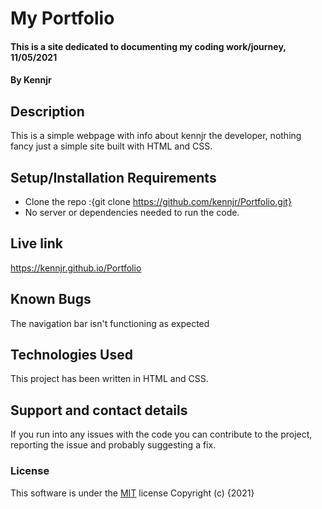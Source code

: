 # My Portfolio
#### This is a site dedicated to documenting my coding work/journey, 11/05/2021
#### By **Kennjr**
## Description
This is a simple webpage with info about kennjr the developer, nothing fancy just a simple site built with HTML and CSS.
## Setup/Installation Requirements
* Clone the repo :{git clone https://github.com/kennjr/Portfolio.git}
* No server or dependencies needed to run the code.
## Live link
https://kennjr.github.io/Portfolio
## Known Bugs
The navigation bar isn't functioning as expected
## Technologies Used
This project has been written in HTML and CSS.
## Support and contact details
If you run into any issues with the code you can contribute to the project, reporting the issue and probably suggesting a fix.
### License
This software is under the [MIT](LICENSE) license
Copyright (c) {2021} 